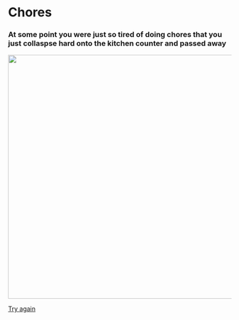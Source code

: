 # Chores

### At some point you were just so tired of doing chores that you just collaspse hard onto the kitchen counter and passed away

<img src="http://lgsgranite.com/wp-content/uploads/2016/01/Lgsgranite_103-730x395.jpg" width="550"/>

[Try again](home.md)
